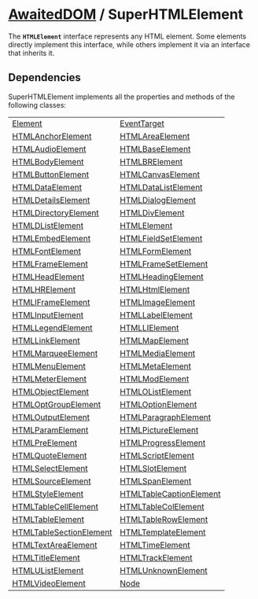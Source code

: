# [AwaitedDOM](/docs/basic-client/awaited-dom) <span>/</span> SuperHTMLElement

<div class='overview'>The <strong><code>HTMLElement</code></strong> interface represents any HTML element. Some elements directly implement this interface, while others implement it via an interface that inherits it.</div>

## Dependencies


SuperHTMLElement implements all the properties and methods of the following classes:

|     |     |
| --- | --- |
| [Element](./element) | [EventTarget](./event-target) |
| [HTMLAnchorElement](./html-anchor-element) | [HTMLAreaElement](./html-area-element) |
| [HTMLAudioElement](./html-audio-element) | [HTMLBaseElement](./html-base-element) |
| [HTMLBodyElement](./html-body-element) | [HTMLBRElement](./htmlbr-element) |
| [HTMLButtonElement](./html-button-element) | [HTMLCanvasElement](./html-canvas-element) |
| [HTMLDataElement](./html-data-element) | [HTMLDataListElement](./html-data-list-element) |
| [HTMLDetailsElement](./html-details-element) | [HTMLDialogElement](./html-dialog-element) |
| [HTMLDirectoryElement](./html-directory-element) | [HTMLDivElement](./html-div-element) |
| [HTMLDListElement](./htmld-list-element) | [HTMLElement](./html-element) |
| [HTMLEmbedElement](./html-embed-element) | [HTMLFieldSetElement](./html-field-set-element) |
| [HTMLFontElement](./html-font-element) | [HTMLFormElement](./html-form-element) |
| [HTMLFrameElement](./html-frame-element) | [HTMLFrameSetElement](./html-frame-set-element) |
| [HTMLHeadElement](./html-head-element) | [HTMLHeadingElement](./html-heading-element) |
| [HTMLHRElement](./htmlhr-element) | [HTMLHtmlElement](./html-html-element) |
| [HTMLIFrameElement](./htmli-frame-element) | [HTMLImageElement](./html-image-element) |
| [HTMLInputElement](./html-input-element) | [HTMLLabelElement](./html-label-element) |
| [HTMLLegendElement](./html-legend-element) | [HTMLLIElement](./htmlli-element) |
| [HTMLLinkElement](./html-link-element) | [HTMLMapElement](./html-map-element) |
| [HTMLMarqueeElement](./html-marquee-element) | [HTMLMediaElement](./html-media-element) |
| [HTMLMenuElement](./html-menu-element) | [HTMLMetaElement](./html-meta-element) |
| [HTMLMeterElement](./html-meter-element) | [HTMLModElement](./html-mod-element) |
| [HTMLObjectElement](./html-object-element) | [HTMLOListElement](./htmlo-list-element) |
| [HTMLOptGroupElement](./html-opt-group-element) | [HTMLOptionElement](./html-option-element) |
| [HTMLOutputElement](./html-output-element) | [HTMLParagraphElement](./html-paragraph-element) |
| [HTMLParamElement](./html-param-element) | [HTMLPictureElement](./html-picture-element) |
| [HTMLPreElement](./html-pre-element) | [HTMLProgressElement](./html-progress-element) |
| [HTMLQuoteElement](./html-quote-element) | [HTMLScriptElement](./html-script-element) |
| [HTMLSelectElement](./html-select-element) | [HTMLSlotElement](./html-slot-element) |
| [HTMLSourceElement](./html-source-element) | [HTMLSpanElement](./html-span-element) |
| [HTMLStyleElement](./html-style-element) | [HTMLTableCaptionElement](./html-table-caption-element) |
| [HTMLTableCellElement](./html-table-cell-element) | [HTMLTableColElement](./html-table-col-element) |
| [HTMLTableElement](./html-table-element) | [HTMLTableRowElement](./html-table-row-element) |
| [HTMLTableSectionElement](./html-table-section-element) | [HTMLTemplateElement](./html-template-element) |
| [HTMLTextAreaElement](./html-text-area-element) | [HTMLTimeElement](./html-time-element) |
| [HTMLTitleElement](./html-title-element) | [HTMLTrackElement](./html-track-element) |
| [HTMLUListElement](./htmlu-list-element) | [HTMLUnknownElement](./html-unknown-element) |
| [HTMLVideoElement](./html-video-element) | [Node](./node) |
